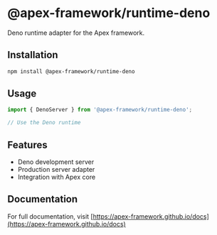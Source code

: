 # @apex-framework/runtime-deno

Deno runtime adapter for the Apex framework.

## Installation

```bash
npm install @apex-framework/runtime-deno
```

## Usage

```javascript
import { DenoServer } from '@apex-framework/runtime-deno';

// Use the Deno runtime
```

## Features

- Deno development server
- Production server adapter
- Integration with Apex core

## Documentation

For full documentation, visit [https://apex-framework.github.io/docs](https://apex-framework.github.io/docs)